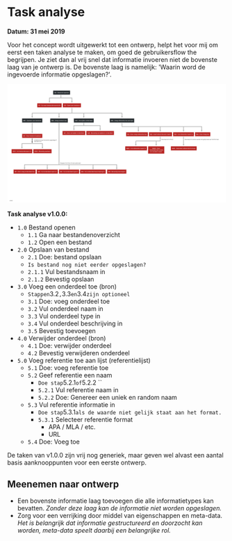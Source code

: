 # Task analyse


__Datum: 31 mei 2019__

Voor het concept wordt uitgewerkt tot een ontwerp, helpt het voor mij om eerst een taken analyse te maken, om goed de gebruikersflow the begrijpen. Je ziet dan al vrij snel dat informatie invoeren niet de bovenste laag van je ontwerp is. De bovenste laag is namelijk: 'Waarin word de ingevoerde informatie opgeslagen?'.


![Task analyse v1.0.0](content/task-analyse.png)  





__Task analyse v1.0.0:__

* `1.0` Bestand openen
  * `1.1` Ga naar bestandenoverzicht 
  * `1.2` Open een bestand
* `2.0` Opslaan van bestand
  * `2.1` Doe: bestand opslaan
  * `Is bestand nog niet eerder opgeslagen?`
  * `2.1.1` Vul bestandsnaam in
  * `2.1.2` Bevestig opslaan
* `3.0` Voeg een onderdeel toe (bron)
  * `Stappen`3.2`,`3.3`en`3.4`zijn optioneel`
  * `3.1` Doe: voeg onderdeel toe
  * `3.2` Vul onderdeel naam in
  * `3.3` Vul onderdeel type in
  * `3.4` Vul onderdeel beschrijving in
  * `3.5` Bevestig toevoegen
* `4.0` Verwijder onderdeel (bron)
  * `4.1` Doe: verwijder onderdeel
  * `4.2` Bevestig verwijderen onderdeel
* `5.0` Voeg referentie toe aan lijst (referentielijst)
  * `5.1` Doe: voeg referentie toe
  * `5.2` Geef referentie een naam
    * `Doe stap`5.2.1`of`5.2.2 ``
    * `5.2.1` Vul referentie naam in
    * `5.2.2` Doe: Genereer een uniek en random naam
  * `5.3` Vul referentie informatie in
    * `Doe stap`5.3.1`als de waarde niet gelijk staat aan het format.`
    * `5.3.1` Selecteer referentie format
      * APA / MLA / etc.
      * URL
  * `5.4` Doe: Voeg toe 

De taken van v1.0.0 zijn vrij nog generiek, maar geven wel alvast een aantal basis aanknooppunten voor een eerste ontwerp.

## Meenemen naar ontwerp
* Een bovenste informatie laag toevoegen die alle informatietypes kan bevatten. *Zonder deze laag kan de informatie niet worden opgeslagen.*
* Zorg voor een verrijking door middel van eigenschappen en meta-data. *Het is belangrijk dat informatie gestructureerd en doorzocht kan worden, meta-data speelt daarbij een belangrijke rol.*
